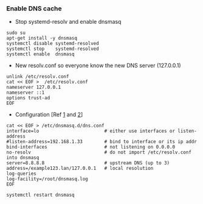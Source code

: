 ### Enable DNS cache 
* Stop systemd-resolv and enable dnsmasq
```shell
sudo su
apt-get install -y dnsmasq
systemctl disable systemd-resolved
systemctl stop    systemd-resolved
systemctl enable  dnsmasq
```
* New resolv.conf so everyone know the new DNS server (127.0.0.1)
```shell
unlink /etc/resolv.conf
cat << EOF >  /etc/resolv.conf
nameserver 127.0.0.1
nameserver ::1
options trust-ad
EOF
```
* Configuration [Ref [1](https://www.tecmint.com/setup-a-dns-dhcp-server-using-dnsmasq-on-centos-rhel/) and [2](https://github.com/imp/dnsmasq/blob/master/dnsmasq.conf.example)]
```
cat << EOF > /etc/dnsmasq.d/dns.conf 
interface=lo                        # either use interfaces or listen-address
#listen-address=192.168.1.33        # bind to interface or its ip addr
bind-interfaces                     # not listening on 0.0.0.0 
no-resolv                           # do not import /etc/resolv.conf into dnsmasq
server=8.8.8.8                      # upstream DNS (up to 3)
address=/example123.lan/127.0.0.1   # local resolution
log-queries
log-facility=/root/dnsmasq.log
EOF

systemctl restart dnsmasq
```